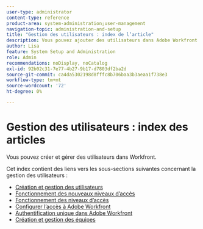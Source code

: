 ```yaml
---
user-type: administrator
content-type: reference
product-area: system-administration;user-management
navigation-topic: administration-and-setup
title: "Gestion des utilisateurs : index de l’article"
description: Vous pouvez ajouter des utilisateurs dans Adobe Workfront en créant des utilisateurs individuels à partir de zéro ou en copiant des utilisateurs existants.
author: Lisa
feature: System Setup and Administration
role: Admin
recommendations: noDisplay, noCatalog
exl-id: 92b02c31-7e77-4b27-9b17-d7803df2ba2d
source-git-commit: ca4da5302198d8fffc8b706baa3b3aeaa1f738e3
workflow-type: tm+mt
source-wordcount: '72'
ht-degree: 0%

---
```


# Gestion des utilisateurs : index des articles

<!-- Audited: 12/2023 -->

Vous pouvez créer et gérer des utilisateurs dans Workfront.

Cet index contient des liens vers les sous-sections suivantes concernant la gestion des utilisateurs :

* [Création et gestion des utilisateurs](../../administration-and-setup/add-users/create-and-manage-users/create-and-manage-users.md)
* [Fonctionnement des nouveaux niveaux d’accès](/help/quicksilver/administration-and-setup/add-users/how-access-levels-work/access-levels-toc.md)
* [Fonctionnement des niveaux d’accès](../../administration-and-setup/add-users/access-levels-and-object-permissions/access-levels.md)
* [Configurer l’accès à Adobe Workfront](../../administration-and-setup/add-users/configure-and-grant-access/configure-access.md)
* [Authentification unique dans Adobe Workfront](../../administration-and-setup/add-users/single-sign-on/single-sign-on.md)
* [Création et gestion des équipes](../../administration-and-setup/add-users/create-and-manage-teams/create-and-manage-teams.md)